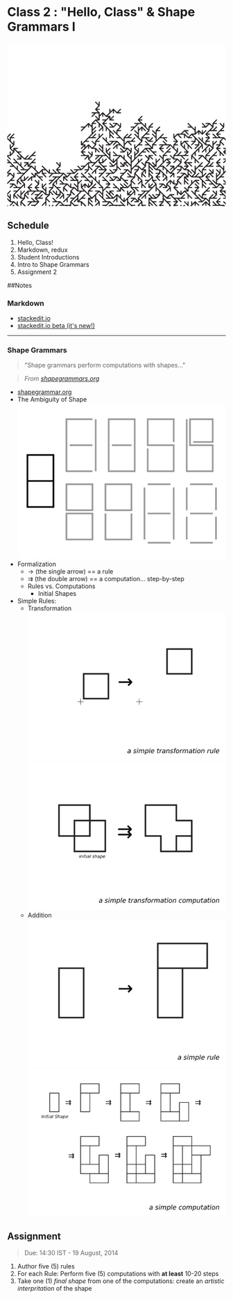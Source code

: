 # Class 2 : "Hello, Class" & Shape Grammars I

![Antlers (section)](Content/shapeGrammars_0.png)

## Schedule

1. Hello, Class!
2. Markdown, redux  
3. Student Introductions  
4. Intro to Shape Grammars
5. Assignment 2  

##Notes

### Markdown

* [stackedit.io](http://stackedit.io)  
* [stackedit.io beta (it's new!)](https://stackedit-beta.herokuapp.com/#)

---

### Shape Grammars

> "Shape grammars perform computations with shapes..."  

> *From [shapegrammars.org](http://www.shapegrammar.org/intro.html)*

* [shapegrammar.org](http://www.shapegrammar.org/)
* The Ambiguity of Shape
    ![The Ambiguity of Shape](Content/sg_ambShapes.png)
* Formalization
    * &#8594; (the single arrow) == a rule
    * &#8649; (the double arrow) == a computation... step-by-step
    * Rules vs. Computations
        * Initial Shapes
* Simple Rules:
    * Transformation  
    ![A Simple Transformation Rule](Content/sg_simpTransRule.png)
    ![A Simple Transformation Computation](Content/sg_simpTransComp.png)  
    * Addition
    ![A Simple Addition Rule](Content/sg_simpRule.png)  
    ![A Simple Additon Computation](Content/sg_simpComp.png)  

## Assignment

> Due: 14:30 IST - 19 August, 2014

1. Author five (5) rules
2. For each Rule: Perform five (5) computations with **at least** 10-20 steps
3. Take one (1) *final shape* from one of the computations: create an *artistic interpritation* of the shape

